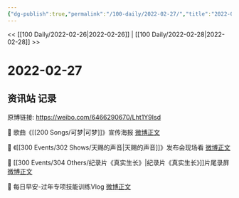 ```yaml
---
{"dg-publish":true,"permalink":"/100-daily/2022-02-27/","title":"2022-02-27"}
---
```



<< [[100 Daily/2022-02-26\|2022-02-26]] | [[100 Daily/2022-02-28\|2022-02-28]] >>

# 2022-02-27

## 资讯站 记录

原博链接: https://weibo.com/6466290670/Lht1Y9Isd

💫 歌曲《[[200 Songs/可梦\|可梦]]》宣传海报 [微博正文](https://m.weibo.cn/6466290670/4741559658483645)

💫 《[[300 Events/302 Shows/天赐的声音\|天赐的声音]]》发布会现场看 [微博正文](https://m.weibo.cn/6466290670/4741624502946199)

💫 [[300 Events/304 Others/纪录片《真实生长》\|纪录片《真实生长》]]片尾录屏 [微博正文](https://m.weibo.cn/6466290670/4741630504469711)

💫 每日早安-过年专项技能训练Vlog [微博正文](https://m.weibo.cn/6466290670/4741402028937496)
